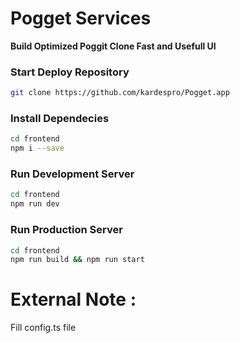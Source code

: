 # Pogget Services

**Build Optimized Poggit Clone Fast and Usefull UI**

<h3>Start Deploy Repository</h3>

```bash
git clone https://github.com/kardespro/Pogget.app
```

<h3>Install Dependecies</h3>

```bash
cd frontend
npm i --save
```

<h3>Run Development Server</h3>

```bash
cd frontend
npm run dev
```

<h3>Run Production Server</h3>

```bash
cd frontend
npm run build && npm run start
```


<h1>External Note :</h1>  <p>Fill config.ts file</p>
